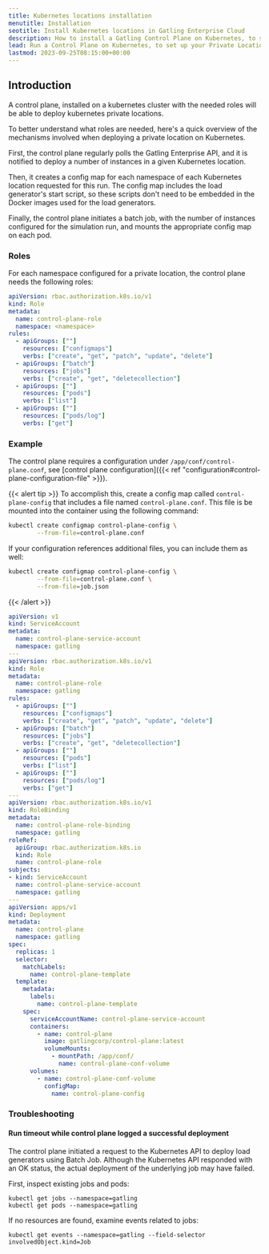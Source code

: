 ```yaml
---
title: Kubernetes locations installation
menutitle: Installation
seotitle: Install Kubernetes locations in Gatling Enterprise Cloud
description: How to install a Gatling Control Plane on Kubernetes, to set up your Private Locations and run load generators in your own Kubernetes cluster.
lead: Run a Control Plane on Kubernetes, to set up your Private Locations and run load generators in your own Kubernetes network.
lastmod: 2023-09-25T08:15:00+00:00
---
```


## Introduction

A control plane, installed on a kubernetes cluster with the needed roles will be able to deploy kubernetes private locations.

To better understand what roles are needed, here's a quick overview of the mechanisms involved when deploying a private location on Kubernetes.

First, the control plane regularly polls the Gatling Enterprise API, and it is notified to deploy a number of instances in a given Kubernetes location.

Then, it creates a config map for each namespace of each Kubernetes location requested for this run. 
The config map includes the load generator's start script, so these scripts don't need to be embedded in the Docker images used for the load generators.

Finally, the control plane initiates a batch job, with the number of instances configured for the simulation run, and mounts the appropriate config map on each pod.

### Roles
For each namespace configured for a private location, the control plane needs the following roles:

```yaml
apiVersion: rbac.authorization.k8s.io/v1
kind: Role
metadata:
  name: control-plane-role
  namespace: <namespace>
rules:
  - apiGroups: [""]
    resources: ["configmaps"]
    verbs: ["create", "get", "patch", "update", "delete"]
  - apiGroups: ["batch"]
    resources: ["jobs"]
    verbs: ["create", "get", "deletecollection"]
  - apiGroups: [""]
    resources: ["pods"]
    verbs: ["list"]
  - apiGroups: [""]
    resources: ["pods/log"]
    verbs: ["get"]
```

### Example

The control plane requires a configuration under `/app/conf/control-plane.conf`, see [control plane configuration]({{< ref "configuration#control-plane-configuration-file" >}}).

{{< alert tip >}}
To accomplish this, create a config map called `control-plane-config` that includes a file named `control-plane.conf`. 
This file is be mounted into the container using the following command:
```bash
kubectl create configmap control-plane-config \
        --from-file=control-plane.conf
```
If your configuration references additional files, you can include them as well:
```bash
kubectl create configmap control-plane-config \
        --from-file=control-plane.conf \
        --from-file=job.json
```
{{< /alert >}}

```yaml
apiVersion: v1
kind: ServiceAccount
metadata:
  name: control-plane-service-account
  namespace: gatling
---
apiVersion: rbac.authorization.k8s.io/v1
kind: Role
metadata:
  name: control-plane-role
  namespace: gatling
rules:
  - apiGroups: [""]
    resources: ["configmaps"]
    verbs: ["create", "get", "patch", "update", "delete"]
  - apiGroups: ["batch"]
    resources: ["jobs"]
    verbs: ["create", "get", "deletecollection"]
  - apiGroups: [""]
    resources: ["pods"]
    verbs: ["list"]
  - apiGroups: [""]
    resources: ["pods/log"]
    verbs: ["get"]
---
apiVersion: rbac.authorization.k8s.io/v1
kind: RoleBinding
metadata:
  name: control-plane-role-binding
  namespace: gatling
roleRef:
  apiGroup: rbac.authorization.k8s.io
  kind: Role
  name: control-plane-role
subjects:
- kind: ServiceAccount
  name: control-plane-service-account
  namespace: gatling
---
apiVersion: apps/v1 
kind: Deployment 
metadata:
  name: control-plane
  namespace: gatling
spec:
  replicas: 1 
  selector: 
    matchLabels: 
      name: control-plane-template
  template: 
    metadata:
      labels:
        name: control-plane-template
    spec:
      serviceAccountName: control-plane-service-account
      containers:
        - name: control-plane
          image: gatlingcorp/control-plane:latest
          volumeMounts:
            - mountPath: /app/conf/
              name: control-plane-conf-volume
      volumes:
        - name: control-plane-conf-volume
          configMap:
            name: control-plane-config
```

### Troubleshooting

#### Run timeout while control plane logged a successful deployment

The control plane initiated a request to the Kubernetes API to deploy load generators using Batch Job. 
Although the Kubernetes API responded with an OK status, the actual deployment of the underlying job may have failed.

First, inspect existing jobs and pods:
```
kubectl get jobs --namespace=gatling
kubectl get pods --namespace=gatling
```

If no resources are found, examine events related to jobs:
```
kubectl get events --namespace=gatling --field-selector involvedObject.kind=Job
```
